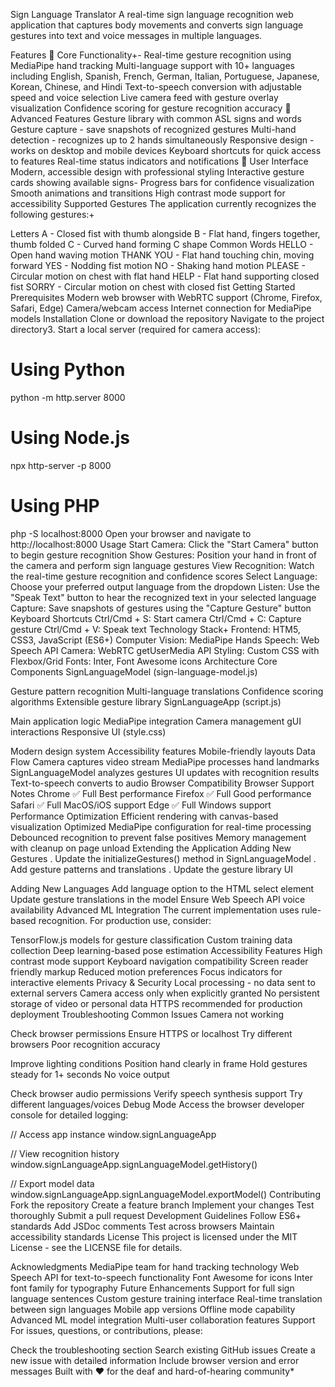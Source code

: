 Sign Language Translator
A real-time sign language recognition web application that captures body movements and converts sign language gestures into text and voice messages in multiple languages.

Features
🎯 Core Functionality+- Real-time gesture recognition using MediaPipe hand tracking
Multi-language support with 10+ languages including English, Spanish, French, German, Italian, Portuguese, Japanese, Korean, Chinese, and Hindi
Text-to-speech conversion with adjustable speed and voice selection
Live camera feed with gesture overlay visualization
Confidence scoring for gesture recognition accuracy
🔧 Advanced Features
Gesture library with common ASL signs and words
Gesture capture - save snapshots of recognized gestures
Multi-hand detection - recognizes up to 2 hands simultaneously
Responsive design - works on desktop and mobile devices
Keyboard shortcuts for quick access to features
Real-time status indicators and notifications
🎨 User Interface
Modern, accessible design with professional styling
Interactive gesture cards showing available signs- Progress bars for confidence visualization
Smooth animations and transitions
High contrast mode support for accessibility
Supported Gestures
The application currently recognizes the following gestures:+

Letters
A - Closed fist with thumb alongside
B - Flat hand, fingers together, thumb folded
C - Curved hand forming C shape
Common Words
HELLO - Open hand waving motion
THANK YOU - Flat hand touching chin, moving forward
YES - Nodding fist motion
NO - Shaking hand motion
PLEASE - Circular motion on chest with flat hand
HELP - Flat hand supporting closed fist
SORRY - Circular motion on chest with closed fist
Getting Started
Prerequisites
Modern web browser with WebRTC support (Chrome, Firefox, Safari, Edge)
Camera/webcam access
Internet connection for MediaPipe models
Installation
Clone or download the repository
Navigate to the project directory3. Start a local server (required for camera access):
# Using Python
python -m http.server 8000

# Using Node.js
npx http-server -p 8000

# Using PHP
php -S localhost:8000
Open your browser and navigate to http://localhost:8000
Usage
Start Camera: Click the "Start Camera" button to begin gesture recognition
Show Gestures: Position your hand in front of the camera and perform sign language gestures
View Recognition: Watch the real-time gesture recognition and confidence scores
Select Language: Choose your preferred output language from the dropdown
Listen: Use the "Speak Text" button to hear the recognized text in your selected language
Capture: Save snapshots of gestures using the "Capture Gesture" button
Keyboard Shortcuts
Ctrl/Cmd + S: Start camera
Ctrl/Cmd + C: Capture gesture
Ctrl/Cmd + V: Speak text
Technology Stack+
Frontend: HTM5, CSS3, JavaScript (ES6+)
Computer Vision: MediaPipe Hands
Speech: Web Speech API
Camera: WebRTC getUserMedia API
Styling: Custom CSS with Flexbox/Grid
Fonts: Inter, Font Awesome icons
Architecture
Core Components
SignLanguageModel (sign-language-model.js)

Gesture pattern recognition
Multi-language translations
Confidence scoring algorithms
Extensible gesture library
SignLanguageApp (script.js)

Main application logic
MediaPipe integration
Camera management
gUI interactions
Responsive UI (style.css)

Modern design system
Accessibility features
Mobile-friendly layouts
Data Flow
Camera captures video stream
MediaPipe processes hand landmarks
SignLanguageModel analyzes gestures
UI updates with recognition results
Text-to-speech converts to audio
Browser Compatibility
Browser	Support	Notes
Chrome	✅ Full	Best performance
Firefox	✅ Full	Good performance
Safari	✅ Full	MacOS/iOS support
Edge	✅ Full	Windows support
Performance Optimization
Efficient rendering with canvas-based visualization
Optimized MediaPipe configuration for real-time processing
Debounced recognition to prevent false positives
Memory management with cleanup on page unload
Extending the Application
Adding New Gestures
. Update the initializeGestures() method in SignLanguageModel . Add gesture patterns and translations . Update the gesture library UI

Adding New Languages
Add language option to the HTML select element
Update gesture translations in the model
Ensure Web Speech API voice availability
Advanced ML Integration
The current implementation uses rule-based recognition. For production use, consider:

TensorFlow.js models for gesture classification
Custom training data collection
Deep learning-based pose estimation
Accessibility Features
High contrast mode support
Keyboard navigation compatibility
Screen reader friendly markup
Reduced motion preferences
Focus indicators for interactive elements
Privacy & Security
Local processing - no data sent to external servers
Camera access only when explicitly granted
No persistent storage of video or personal data
HTTPS recommended for production deployment
Troubleshooting
Common Issues
Camera not working

Check browser permissions
Ensure HTTPS or localhost
Try different browsers
Poor recognition accuracy

Improve lighting conditions
Position hand clearly in frame
Hold gestures steady for 1+ seconds
No voice output

Check browser audio permissions
Verify speech synthesis support
Try different languages/voices
Debug Mode
Access the browser developer console for detailed logging:

// Access app instance
window.signLanguageApp

// View recognition history
window.signLanguageApp.signLanguageModel.getHistory()

// Export model data
window.signLanguageApp.signLanguageModel.exportModel()
Contributing
Fork the repository
Create a feature branch
Implement your changes
Test thoroughly
Submit a pull request
Development Guidelines
Follow ES6+ standards
Add JSDoc comments
Test across browsers
Maintain accessibility standards
License
This project is licensed under the MIT License - see the LICENSE file for details.

Acknowledgments
MediaPipe team for hand tracking technology
Web Speech API for text-to-speech functionality
Font Awesome for icons
Inter font family for typography
Future Enhancements
 Support for full sign language sentences
 Custom gesture training interface
 Real-time translation between sign languages
 Mobile app versions
 Offline mode capability
 Advanced ML model integration
 Multi-user collaboration features
Support
For issues, questions, or contributions, please:

Check the troubleshooting section
Search existing GitHub issues
Create a new issue with detailed information
Include browser version and error messages Built with ❤️ for the deaf and hard-of-hearing community*
